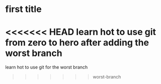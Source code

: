 # first title
<<<<<<< HEAD
learn hot to use git from zero to hero after adding the worst branch
=======
learn hot to use git for the worst branch


>>>>>>> worst-branch

